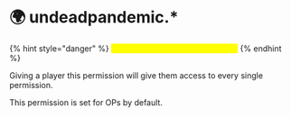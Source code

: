# 🌍 undeadpandemic.\*

{% hint style="danger" %}
&#x20;                                        <mark style="color:yellow;">**THIS IS AN ADMIN PERMISSION !**</mark>
{% endhint %}

Giving a player this permission will give them access to every single permission.

This permission is set for OPs by default.

